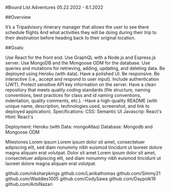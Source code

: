 #Bound List Adventures
05.22.2022 - 6.1.2022

##Overview

It’s a Tripadvisory itinerary manager that allows the user to see there schedule flights And what activities they will be doing during their trip to their destination before heading back to their original location.

##Goals:

Use React for the front end.
Use GraphQL with a Node.js and Express.js server.
Use MongoDB and the Mongoose ODM for the database.
Use queries and mutations for retrieving, adding, updating, and deleting data.
Be deployed using Heroku (with data).
Have a polished UI.
Be responsive.
Be interactive (i.e., accept and respond to user input).
Include authentication (JWT).
Protect sensitive API key information on the server.
Have a clean repository that meets quality coding standards (file structure, naming conventions, best practices for class and id naming conventions, indentation, quality comments, etc.). -Have a high-quality README (with unique name, description, technologies used, screenshot, and link to deployed application).
Specifications: CSS: Semantic UI Javascrip: React's Html: React's

Deployment: Heroku (with Data: mongoAtlas) Database: Mongodb and Mongoose ODM

Milestones Lorem ipsum Lorem ipsum dolor sit amet, consectetuer adipiscing elit, sed diam nonummy nibh euismod tincidunt ut laoreet dolore magna aliquam erat volutpat. Dolor sit amet Lorem ipsum dolor sit amet, consectetuer adipiscing elit, sed diam nonummy nibh euismod tincidunt ut laoreet dolore magna aliquam erat volutpat.

github.com/niksharpkings
github.com/Lanikathomas
github.com/Simmy21
github.com/Waddles1005
github.com/CodySawa
github.com/Daypolk19
github.com/ArbiNazari